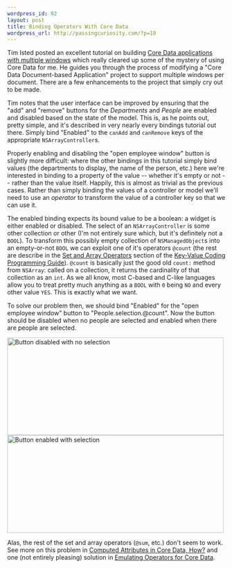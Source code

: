 ```yaml
--- 
wordpress_id: 92
layout: post
title: Binding Operators With Core Data
wordpress_url: http://passingcuriosity.com/?p=10
---
```

Tim Isted posted an excellent tutorial on building [Core Data applications with multiple windows](http://www.timisted.net/blog/archive/multiple-windows-with-core-data/) which really cleared up some of the mystery of using Core Data for me. He guides you through the process of modifying a "Core Data Document-based Application" project to support multiple windows per document. There are a few enhancements to the project that simply cry out to be made.

<!--more-->

Tim notes that the user interface can be improved by ensuring that the "add" and "remove" buttons for the *Departments* and *People* are enabled and disabled based on the state of the model. This is, as he points out, pretty simple, and it's described in very nearly every bindings tutorial out there. Simply bind "Enabled" to the <code>canAdd</code> and <code>canRemove</code> keys of the appropriate <code>NSArrayController</code>s.

Properly enabling and disabling the "open employee window" button is slightly more difficult: where the other bindings in this tutorial simply bind values (the departments to display, the name of the person, etc.) here we're interested in binding to a property of the value -- whether it's empty or not -- rather than the value itself. Happily, this is almost as trivial as the previous cases. Rather than simply binding the values of a controller or model we'll need to use an *operator* to transform the value of a controller key so that we can use it.

The enabled binding expects its bound value to be a boolean: a widget is either enabled or disabled. The select of an <code>NSArrayController</code> is some other collection or other (I'm not entirely sure which, but it's definitely not a <code>BOOL</code>). To transform this possibly empty collection of <code>NSManagedObject</code>s into an empty-or-not <code>BOOL</code> we can exploit one of it's operators <code>@count</code> (the rest are describe in the [Set and Array Operators](http://developer.apple.com/documentation/Cocoa/Conceptual/KeyValueCoding/Concepts/ArrayOperators.html#//apple_ref/doc/uid/20002176-BAJEAIEE) section of the [Key-Value Coding Programming Guide](http://developer.apple.com/documentation/Cocoa/Conceptual/KeyValueCoding/index.html)). <code>@count</code> is basically just the good old <code>count:</code> method from <code>NSArray</code>: called on a collection, it returns the cardinality of that collection as an <code>int</code>. As we all know, most C-based and C-like languages allow you to treat pretty much anything as a <code>BOOL</code> with <code>0</code> being <code>NO</code> and every other value <code>YES</code>. This is exactly what we want.

To solve our problem then, we should bind "Enabled" for the "open employee window" button to "People.selection.@count". Now the button should be disabled when no people are selected and enabled when there are people are selected.

<img src="http://passingcuriosity.com/wp-content/uploads/2008/07/no-selection-disabled.png" alt="Button disabled with no selection" title="Button disabled with no selection" width="500" height="225" class="aligncenter size-full wp-image-11" />

<img src="http://passingcuriosity.com/wp-content/uploads/2008/07/selection-enabled.png" alt="Button enabled with selection" title="Button enabled with selection" width="500" height="225" class="aligncenter size-ful wp-image-12" />

Alas, the rest of the set and array operators (`@sum`, etc.) don't seem to work. See more on this problem in [Computed Attributes in Core Data, How?](/index.php/2008-07/computed-properties-with-core-data) and one (not entirely pleasing) solution in [Emulating Operators for Core Data](/index.php/2008-07/emulating-operators-for-core-data).
